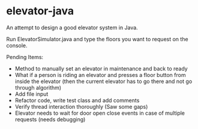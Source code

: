 # elevator-java
An attempt to design a good elevator system in Java. 

Run ElevatorSimulator.java and type the floors you want to request on the console.


Pending Items:
- Method to manually set an elevator in maintenance and back to ready
- What if a person is riding an elevator and presses a floor button from inside the elevator (then the current elevator has to go there and not go through algorithm)
- Add file input 
- Refactor code, write test class and add comments 
- Verify thread interaction thoroughly (Saw some gaps)
- Elevator needs to wait for door open close events in case of multiple requests (needs debugging)
 

